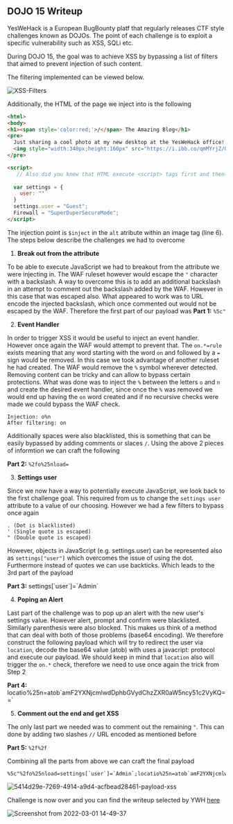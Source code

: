 ## DOJO 15 Writeup

YesWeHack is a European BugBounty platf
that regularly releases CTF style challenges known as DOJOs. The point of each challenge is to exploit a specific vulnerability such as XSS, SQLi etc.

During DOJO 15, the goal was to achieve XSS by bypassing a list of filters that aimed to prevent injection of such content.

The filtering implemented can be viewed below.

![XSS-Filters](https://user-images.githubusercontent.com/55701068/155088577-245c9d57-8e4c-4e4b-bebe-249f3d9c42ba.png)

Additionally, the HTML of the page we inject into is the following

```html
<html>
<body>
<h1><span style='color:red;'>/</span> The Amazing Blog</h1>
<pre>
  Just sharing a cool photo at my new desktop at the YesWeHack office!
  <img style="width:340px;height:160px" src="https://i.ibb.co/qmMYrjZ/Office-YWH.png" alt="$inject">
</pre>

<script>
   // Also did you knew that HTML execute <script> tags first and then execute all other onload statments after? ;)
  
  var settings = {
    user: ""
  }
  settings.user = "Guest";
  Firewall = "SuperDuperSecureMode";   
</script>
```

The injection point is `$inject` in the `alt` atribute within an image tag (line 6).
The steps below describe the challenges we had to overcome

1. **Break out from the attribute**

To be able to execute JavaScript we had to breakout from the attribute we were injecting in. The WAF ruleset however would escape the `"` character with a backslash. A way to overcome this is to add an additional backslash in an attempt to comment out the backslash added by the WAF. However in this case that was escaped also.
What appeared to work was to URL encode the injected backslash, which once commented out would not be escaped by the WAF. Therefore the first part of our payload was
**Part 1:** `%5c"`

2. **Event Handler**

In order to trigger XSS it would be useful to inject an event handler. However once again the WAF would attempt to prevent that. The `on.*=rule` exists meaning that any word starting with the word `on` and followed by a `=` sign would be removed. In this case we took advantage of another ruleset he had created. The WAF would remove the `%` symbol wherever detected. Removing content can be tricky and can allow to bypass certain protections. What was done was to inject the `%` between the letters `o` and `n` and create the desired event handler, since once the `%` was removed we would end up having the `on` word created and if no recursive checks were made we could bypass the WAF check.
```
Injection: o%n 
After filtering: on
```
Additionally spaces were also blacklisted, this is something that can be easily bypassed by adding comments or slaces `/`.
Using the above 2 pieces of informtion we can craft the following

**Part 2:** `%2fo%25nload=`

3. **Settings user**

Since we now have a way to potentially execute JavaScript, we look back to the first challenge goal. This required from us to change the `settings user` attribute to a value of our choosing. However we had a few filters to bypass once again
```
. (Dot is blacklisted)
' (Single quote is escaped)
" (Double quote is escaped)
```
However, objects in JavaScript (e.g. settings.user) can be represented also as `settings["user"]` which overcomes the issue of using the dot.
Furthermore instead of quotes we can use backticks. Which leads to the 3rd part of the payload

**Part 3:** settings[\`user\`]=\`Admin\`

4. **Poping an Alert**

Last part of the challenge was to pop up an alert with the new user's settings value. However alert, prompt and confirm were blacklisted. Similarly parenthesis were also blocked. This makes us think of a method that can deal with both of those problems (base64 encoding).
We therefore construct the following payload which will try to redirect the user via `location`, decode the base64 value (atob) with uses a javacript: protocol and execute our payload. We should keep in mind that `location` also will trigger the `on.*` check, therefore we need to use once again the trick from Step 2

**Part 4:** locatio%25n=atob\`amF2YXNjcmlwdDphbGVydChzZXR0aW5ncy51c2VyKQ==\`


5. **Comment out the end and get XSS**

The only last part we needed was to comment out the remaining `"`.
This can done by adding two slashes `//` URL encoded as mentioned before

**Part 5:** `%2f%2f`

Combining all the parts from above we can craft the final payload

```
%5c"%2fo%25nload=settings[`user`]=`Admin`;locatio%25n=atob`amF2YXNjcmlwdDphbGVydChzZXR0aW5ncy51c2VyKQ==`%2f%2f
```

![5414d29e-7269-4914-a9d4-acfbead28461-payload-xss](https://user-images.githubusercontent.com/55701068/155089989-bc80065f-033e-444c-8a9b-26d5cab59118.png)

Challenge is now over and you can find the writeup selected by YWH [here](https://blog.yeswehack.com/yeswerhackers/dojo-challenge-15-winners/)

![Screenshot from 2022-03-01 14-49-37](https://user-images.githubusercontent.com/55701068/156171881-80dacc86-6464-419c-9e25-5bfa48c34b55.png)


